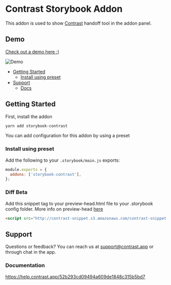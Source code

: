 <h1>Contrast Storybook Addon</h1>

This addon is used to show [Contrast](https://www.contrast.app) handoff tool in the addon panel.

## Demo
[Check out a demo here :)](https://s3.amazonaws.com/demo.contrast.app/index.html?path=/story/demo--basic)

![Demo](http://contrast-prod.s3.amazonaws.com/demo.png)

- [Getting Started](#getting-started)
  - [Install using preset](#install-using-preset)
- [Support](#support)
  - [Docs](#documentation)

## Getting Started

First, install the addon

```sh
yarn add storybook-contrast
```

You can add configuration for this addon by using a preset


### Install using preset

Add the following to your `.storybook/main.js` exports:

```js
module.exports = {
  addons: ['storybook-contrast'],
};
```

### Diff Beta

Add this snippet tag to your preview-head.html file to your .storybook config folder. More info on preview-head [here]( https://storybook.js.org/docs/react/configure/story-rendering#adding-to-head)

```html
<script src="http://contrast-snippet.s3.amazonaws.com/contrast-snippet.js"></script>
```

## Support
Questions or feedback? 
You can reach us at support@contrast.app or through chat in the app.

### Documentation
https://help.contrast.app/52b293cd09494a609de1848c315b5bd7
